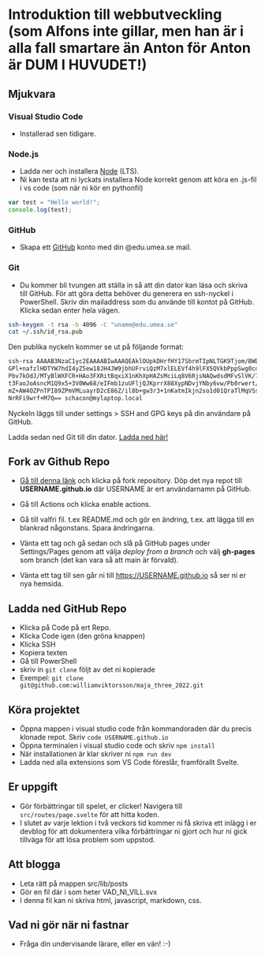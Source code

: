 # Introduktion till webbutveckling (som Alfons inte gillar, men han är i alla fall smartare än Anton för Anton är DUM I HUVUDET!)

## Mjukvara

### Visual Studio Code

- Installerad sen tidigare.

### Node.js

- Ladda ner och installera [Node](https://nodejs.org/en/) (LTS).
- Ni kan testa att ni lyckats installera Node korrekt genom att köra en .js-fil i vs code (som när ni kör en pythonfil)

```javascript
var test = "Hello world!";
console.log(test);
```


### GitHub

- Skapa ett [GitHub](https://github.com/) konto med din @edu.umea.se mail.

### Git

- Du kommer bli tvungen att ställa in så att din dator kan läsa och skriva till GitHub. För att göra detta behöver du generera en ssh-nyckel i PowerShell. Skriv din mailaddress som du använde till kontot på GitHub. Klicka sedan enter hela vägen.

```bash
ssh-keygen -t rsa -b 4096 -C "uname@edu.umea.se"
cat ~/.ssh/id_rsa.pub
```

Den publika nyckeln kommer se ut på följande format:

```bash
ssh-rsa AAAAB3NzaC1yc2EAAAABIwAAAQEAklOUpkDHrfHY17SbrmTIpNLTGK9Tjom/BWDSU
GPl+nafzlHDTYW7hdI4yZ5ew18JH4JW9jbhUFrviQzM7xlELEVf4h9lFX5QVkbPppSwg0cda3
Pbv7kOdJ/MTyBlWXFCR+HAo3FXRitBqxiX1nKhXpHAZsMciLq8V6RjsNAQwdsdMFvSlVK/7XA
t3FaoJoAsncM1Q9x5+3V0Ww68/eIFmb1zuUFljQJKprrX88XypNDvjYNby6vw/Pb0rwert/En
mZ+AW4OZPnTPI89ZPmVMLuayrD2cE86Z/il8b+gw3r3+1nKatmIkjn2so1d01QraTlMqVSsbx
NrRFi9wrf+M7Q== schacon@mylaptop.local
```

Nyckeln läggs till under settings > SSH and GPG keys på din användare på GitHub.

Ladda sedan ned Git till din dator. [Ladda ned här!](https://git-scm.com/downloads)

## Fork av Github Repo

- [Gå till denna länk](https://github.com/williamviktorsson/maja_one_2023_webdev) och klicka på fork repository. Döp det nya repot till **USERNAME.github.io** där USERNAME är ert användarnamn på GitHub.

- Gå till Actions och klicka enable actions.

- Gå till valfri fil. t.ex README.md och gör en ändring, t.ex. att lägga till en blankrad någonstans. Spara ändringarna.

- Vänta ett tag och gå sedan och slå på GitHub pages under Settings/Pages genom att välja _deploy from a branch_ och välj **gh-pages** som branch (det kan vara så att main är förvald).

- Vänta ett tag till sen går ni till https://USERNAME.github.io så ser ni er nya hemsida.

## Ladda ned GitHub Repo

- Klicka på Code på ert Repo.
- Klicka  Code igen (den gröna knappen)
- Klicka SSH
- Kopiera texten
- Gå till PowerShell
- skriv in `git clone` följt av det ni kopierade
- Exempel: `git clone git@github.com:williamviktorsson/maja_three_2022.git`

## Köra projektet

- Öppna mappen i visual studio code från kommandoraden där du precis klonade repot. Skriv `code USERNAME.github.io`
- Öppna terminalen i visual studio code och skriv `npm install`
- När installationen är klar skriver ni `npm run dev`
- Ladda ned alla extensions som VS Code föreslår, framförallt Svelte.

## Er uppgift

- Gör förbättringar till spelet, er clicker! Navigera till `src/routes/page.svelte` för att hitta koden.
- I slutet av varje lektion i två veckors tid kommer ni få skriva ett inlägg i er devblog för att dokumentera vilka förbättringar ni gjort och hur ni gick tillväga för att lösa problem som uppstod.

## Att blogga

- Leta rätt på mappen src/lib/posts
- Gör en fil där i som heter VAD_NI_VILL.svx
- I denna fil kan ni skriva html, javascript, markdown, css.

## Vad ni gör när ni fastnar

- Fråga din undervisande lärare, eller en vän! :-)

##
